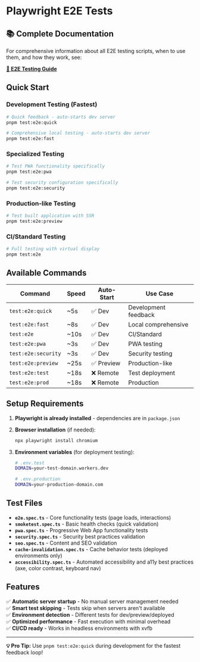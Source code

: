 # Playwright E2E Tests

## 📚 Complete Documentation

For comprehensive information about all E2E testing scripts, when to use them, and how they work, see:

**[📖 E2E Testing Guide](../docs/e2e-testing.md)**

## Quick Start

### Development Testing (Fastest)

```bash
# Quick feedback - auto-starts dev server
pnpm test:e2e:quick

# Comprehensive local testing - auto-starts dev server
pnpm test:e2e:fast
```

### Specialized Testing

```bash
# Test PWA functionality specifically
pnpm test:e2e:pwa

# Test security configuration specifically
pnpm test:e2e:security
```

### Production-like Testing

```bash
# Test built application with SSR
pnpm test:e2e:preview
```

### CI/Standard Testing

```bash
# Full testing with virtual display
pnpm test:e2e
```

## Available Commands

| Command             | Speed | Auto-Start | Use Case             |
| ------------------- | ----- | ---------- | -------------------- |
| `test:e2e:quick`    | ~5s   | ✅ Dev     | Development feedback |
| `test:e2e:fast`     | ~8s   | ✅ Dev     | Local comprehensive  |
| `test:e2e`          | ~10s  | ✅ Dev     | CI/Standard          |
| `test:e2e:pwa`      | ~3s   | ✅ Dev     | PWA testing          |
| `test:e2e:security` | ~3s   | ✅ Dev     | Security testing     |
| `test:e2e:preview`  | ~25s  | ✅ Preview | Production-like      |
| `test:e2e:test`     | ~18s  | ❌ Remote  | Test deployment      |
| `test:e2e:prod`     | ~18s  | ❌ Remote  | Production           |

## Setup Requirements

1. **Playwright is already installed** - dependencies are in `package.json`

2. **Browser installation** (if needed):

   ```bash
   npx playwright install chromium
   ```

3. **Environment variables** (for deployment testing):

   ```bash
   # .env.test
   DOMAIN=your-test-domain.workers.dev

   # .env.production
   DOMAIN=your-production-domain.com
   ```

## Test Files

- **`e2e.spec.ts`** - Core functionality tests (page loads, interactions)
- **`smoketest.spec.ts`** - Basic health checks (quick validation)
- **`pwa.spec.ts`** - Progressive Web App functionality tests
- **`security.spec.ts`** - Security best practices validation
- **`seo.spec.ts`** - Content and SEO validation
- **`cache-invalidation.spec.ts`** - Cache behavior tests (deployed environments only)
- **`accessibility.spec.ts`** - Automated accessibility and a11y best practices (axe, color contrast, keyboard nav)

## Features

✅ **Automatic server startup** - No manual server management needed  
✅ **Smart test skipping** - Tests skip when servers aren't available  
✅ **Environment detection** - Different tests for dev/preview/deployed  
✅ **Optimized performance** - Fast execution with minimal overhead  
✅ **CI/CD ready** - Works in headless environments with xvfb

---

**💡 Pro Tip:** Use `pnpm test:e2e:quick` during development for the fastest feedback loop!
